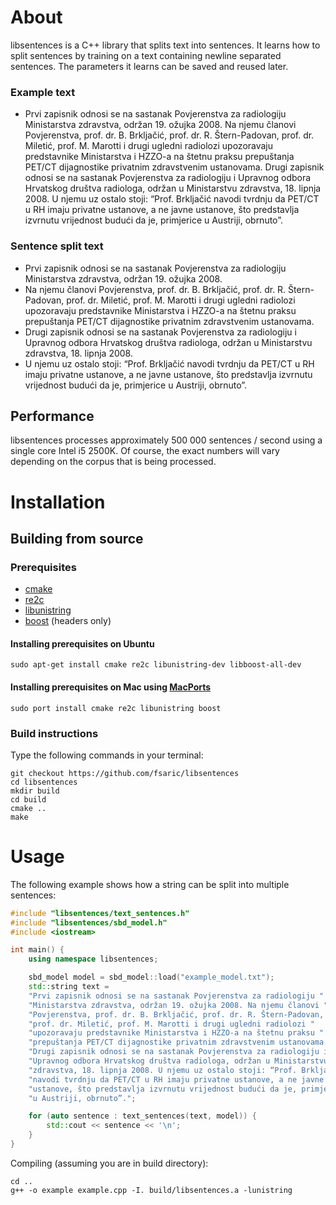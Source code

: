 About
=====

libsentences is a C++ library that splits text into sentences. It learns how
to split sentences by training on a text containing newline separated
sentences. The parameters it learns can be saved and reused later.

### Example text

- Prvi zapisnik odnosi se na sastanak Povjerenstva za radiologiju Ministarstva zdravstva, održan 19. ožujka 2008. Na njemu članovi Povjerenstva, prof. dr. B. Brkljačić, prof. dr. R. Štern-Padovan, prof. dr. Miletić, prof. M. Marotti i drugi ugledni radiolozi upozoravaju predstavnike Ministarstva i HZZO-a na štetnu praksu prepuštanja PET/CT dijagnostike privatnim zdravstvenim ustanovama. Drugi zapisnik odnosi se na sastanak Povjerenstva za radiologiju i Upravnog odbora Hrvatskog društva radiologa, održan u Ministarstvu zdravstva, 18. lipnja 2008. U njemu uz ostalo stoji: “Prof. Brkljačić navodi tvrdnju da PET/CT u RH imaju privatne ustanove, a ne javne ustanove, što predstavlja izvrnutu vrijednost budući da je, primjerice u Austriji, obrnuto”.

### Sentence split text

- Prvi zapisnik odnosi se na sastanak Povjerenstva za radiologiju Ministarstva zdravstva, održan 19. ožujka 2008.
-  Na njemu članovi Povjerenstva, prof. dr. B. Brkljačić, prof. dr. R. Štern-Padovan, prof. dr. Miletić, prof. M. Marotti i drugi ugledni radiolozi upozoravaju predstavnike Ministarstva i HZZO-a na štetnu praksu prepuštanja PET/CT dijagnostike privatnim zdravstvenim ustanovama.
-  Drugi zapisnik odnosi se na sastanak Povjerenstva za radiologiju i Upravnog odbora Hrvatskog društva radiologa, održan u Ministarstvu zdravstva, 18. lipnja 2008.
-  U njemu uz ostalo stoji: “Prof. Brkljačić navodi tvrdnju da PET/CT u RH imaju privatne ustanove, a ne javne ustanove, što predstavlja izvrnutu vrijednost budući da je, primjerice u Austriji, obrnuto”.

Performance
-----------
libsentences processes approximately 500 000 sentences / second using a single
core Intel i5 2500K. Of course, the exact numbers will vary depending on the
corpus that is being processed.

Installation
============
Building from source
--------------------
### Prerequisites
-  [cmake](http://www.cmake.org/)
-  [re2c](http://re2c.org/)
-  [libunistring](http://www.gnu.org/s/libunistring/)
-  [boost](http://www.boost.org/) (headers only)

#### Installing prerequisites on Ubuntu

    sudo apt-get install cmake re2c libunistring-dev libboost-all-dev

#### Installing prerequisites on Mac using [MacPorts](http://www.macports.org/)

    sudo port install cmake re2c libunistring boost

### Build instructions

Type the following commands in your terminal:

    git checkout https://github.com/fsaric/libsentences
    cd libsentences
    mkdir build
    cd build
    cmake ..
    make

Usage
=====

The following example shows how a string can be split into multiple
sentences:

```C++
#include "libsentences/text_sentences.h"
#include "libsentences/sbd_model.h"
#include <iostream>

int main() {
    using namespace libsentences;

    sbd_model model = sbd_model::load("example_model.txt");
    std::string text =
    "Prvi zapisnik odnosi se na sastanak Povjerenstva za radiologiju "
    "Ministarstva zdravstva, održan 19. ožujka 2008. Na njemu članovi "
    "Povjerenstva, prof. dr. B. Brkljačić, prof. dr. R. Štern-Padovan, "
    "prof. dr. Miletić, prof. M. Marotti i drugi ugledni radiolozi "
    "upozoravaju predstavnike Ministarstva i HZZO-a na štetnu praksu "
    "prepuštanja PET/CT dijagnostike privatnim zdravstvenim ustanovama. "
    "Drugi zapisnik odnosi se na sastanak Povjerenstva za radiologiju i "
    "Upravnog odbora Hrvatskog društva radiologa, održan u Ministarstvu "
    "zdravstva, 18. lipnja 2008. U njemu uz ostalo stoji: “Prof. Brkljačić "
    "navodi tvrdnju da PET/CT u RH imaju privatne ustanove, a ne javne "
    "ustanove, što predstavlja izvrnutu vrijednost budući da je, primjerice "
    "u Austriji, obrnuto”.";

    for (auto sentence : text_sentences(text, model)) {
        std::cout << sentence << '\n';
    }
}
```

Compiling (assuming you are in build directory):

    cd ..
    g++ -o example example.cpp -I. build/libsentences.a -lunistring


